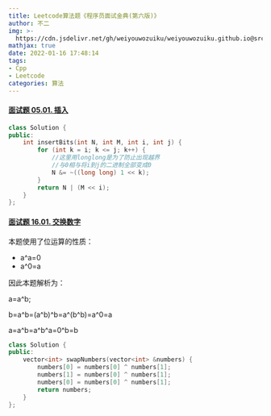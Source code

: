```yaml
---
title: Leetcode算法题《程序员面试金典(第六版)》
author: 不二
img: >-
  https://cdn.jsdelivr.net/gh/weiyouwozuiku/weiyouwozuiku.github.io@src/source/_posts/PageImg/算法/Leetcode算法题《程序员面试金典-第六版-》.png
mathjax: true
date: 2022-01-16 17:48:14
tags: 
- Cpp
- Leetcode
categories: 算法
---
```


#### [面试题 05.01. 插入](https://leetcode-cn.com/problems/insert-into-bits-lcci/)

```cpp
class Solution {
public:
    int insertBits(int N, int M, int i, int j) {
        for (int k = i; k <= j; k++) {
            //这里用longlong是为了防止出现越界
            //与0相与将i到j的二进制全部变成0
            N &= ~((long long) 1 << k);
        }
        return N | (M << i);
    }
};
```

#### [面试题 16.01. 交换数字](https://leetcode-cn.com/problems/swap-numbers-lcci/)

本题使用了位运算的性质：

- a^a=0
- a^0=a

因此本题解析为：

a=a^b;

b=a\^b=\(a\^b\)\^b=a\^\(b\^b\)=a\^0=a

a=a\^b=a\^b\^a=0\^b=b

```cpp
class Solution {
public:
    vector<int> swapNumbers(vector<int> &numbers) {
        numbers[0] = numbers[0] ^ numbers[1];
        numbers[1] = numbers[0] ^ numbers[1];
        numbers[0] = numbers[0] ^ numbers[1];
        return numbers;
    }
};
```



